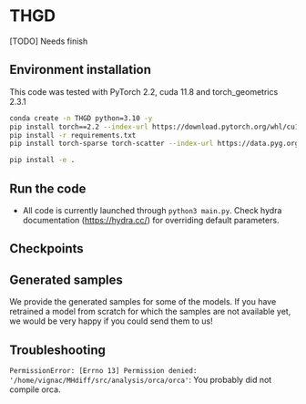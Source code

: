 # THGD

[TODO] Needs finish

## Environment installation
This code was tested with PyTorch 2.2, cuda 11.8 and torch_geometrics 2.3.1

```bash
conda create -n THGD python=3.10 -y
pip install torch==2.2 --index-url https://download.pytorch.org/whl/cu118
pip install -r requirements.txt
pip install torch-sparse torch-scatter --index-url https://data.pyg.org/whl/torch-2.2.0%2Bcu118.html

pip install -e .
```

## Run the code
  
  - All code is currently launched through `python3 main.py`. Check hydra documentation (https://hydra.cc/) for overriding default parameters.
    
## Checkpoints

## Generated samples

We provide the generated samples for some of the models. If you have retrained a model from scratch for which the samples are
not available yet, we would be very happy if you could send them to us!


## Troubleshooting 

`PermissionError: [Errno 13] Permission denied: '/home/vignac/MHdiff/src/analysis/orca/orca'`: You probably did not compile orca.
